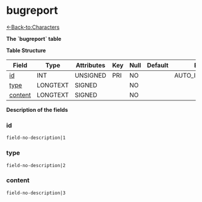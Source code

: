 # bugreport

[<-Back-to:Characters](database-characters)

**The \`bugreport\` table**

**Table Structure**

| Field          | Type     | Attributes | Key | Null | Default | Extra          | Comment    |
| -------------- | -------- | ---------- | --- | ---- | ------- | -------------- | ---------- |
| [id][1]        | INT      | UNSIGNED   | PRI | NO   |         | AUTO_INCREMENT | Identifier |
| [type][2]      | LONGTEXT | SIGNED     |     | NO   |         |                |            |
| [content][3]   | LONGTEXT | SIGNED     |     | NO   |         |                |            | 

[1]: #id
[2]: #type
[3]: #content

**Description of the fields**

### id

`field-no-description|1`

### type

`field-no-description|2`

### content

`field-no-description|3`
